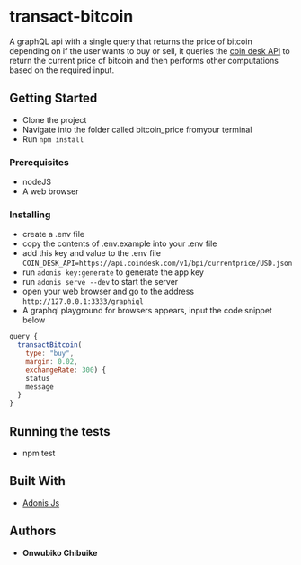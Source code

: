 # transact-bitcoin
A graphQL api with a single query that returns the price of bitcoin depending on if the user wants to buy or sell, it queries the [coin desk API](https://www.coindesk.com/api "Coindesk api") to return the current price of bitcoin and then performs other computations based on the required input.


## Getting Started

- Clone the project
- Navigate into the folder called bitcoin_price fromyour terminal
- Run `npm install`
### Prerequisites

- nodeJS 
- A web browser

### Installing

- create a .env file
- copy the contents of .env.example into your .env file
- add this key and value to the .env file `COIN_DESK_API=https://api.coindesk.com/v1/bpi/currentprice/USD.json`
- run `adonis key:generate` to generate the app key
- run `adonis serve --dev` to start the server
- open your web browser and go to the address `http://127.0.0.1:3333/graphiql`
- A graphql playground for browsers appears, input the code snippet below
```javascript
query {
  transactBitcoin(
    type: "buy", 
    margin: 0.02, 
    exchangeRate: 300) {
    status
    message
  }
}
```

## Running the tests

- npm test

## Built With

* [Adonis Js](https://adonisjs.com/docs/4.1/installation) 

## Authors

- **Onwubiko Chibuike** 
